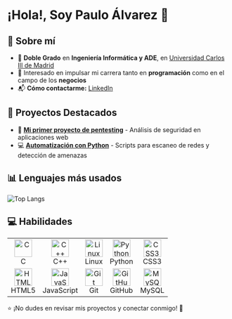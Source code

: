 # ¡Hola!, Soy Paulo Álvarez 👋

## 📌 Sobre mí  
- 🌟 **Doble Grado** en **Ingeniería Informática y ADE**, en [Universidad Carlos III de Madrid](https://www.uc3m.es/)  
- 🚀 Interesado en impulsar mi carrera tanto en **programación** como en el campo de los **negocios**  
- 📬 **Cómo contactarme:** [LinkedIn](https://linkedin.com/in/paulo-álvarez-da-costa-2436a9294/)
  
## 🚀 Proyectos Destacados  
- 🔐 **[Mi primer proyecto de pentesting](https://github.com/tuusuario/proyecto1)** - Análisis de seguridad en aplicaciones web  
- 💻 **[Automatización con Python](https://github.com/tuusuario/proyecto2)** - Scripts para escaneo de redes y detección de amenazas

## 📊 Lenguajes más usados

![Top Langs](https://github-readme-stats.vercel.app/api/top-langs/?username=100475757&layout=compact&langs_count=8&theme=white)

## 💻 Habilidades

<table>
  <tr>
    <td align="center"><img src="https://cdn.jsdelivr.net/gh/devicons/devicon/icons/c/c-original.svg" width="40" height="40" alt="C"/><br>C</td>
    <td align="center"><img src="https://cdn.jsdelivr.net/gh/devicons/devicon/icons/cplusplus/cplusplus-original.svg" width="40" height="40" alt="C++"/><br>C++</td>
    <td align="center"><img src="https://cdn.jsdelivr.net/gh/devicons/devicon/icons/linux/linux-original.svg" width="40" height="40" alt="Linux"/><br>Linux</td>
    <td align="center"><img src="https://cdn.jsdelivr.net/gh/devicons/devicon/icons/python/python-original.svg" width="40" height="40" alt="Python"/><br>Python</td>
    <td align="center"><img src="https://cdn.jsdelivr.net/gh/devicons/devicon/icons/css3/css3-original.svg" width="40" height="40" alt="CSS3"/><br>CSS3</td>
  </tr>
  <tr>
    <td align="center"><img src="https://cdn.jsdelivr.net/gh/devicons/devicon/icons/html5/html5-original.svg" width="40" height="40" alt="HTML5"/><br>HTML5</td>
    <td align="center"><img src="https://cdn.jsdelivr.net/gh/devicons/devicon/icons/javascript/javascript-original.svg" width="40" height="40" alt="JavaScript"/><br>JavaScript</td>
    <td align="center"><img src="https://cdn.jsdelivr.net/gh/devicons/devicon/icons/git/git-original.svg" width="40" height="40" alt="Git"/><br>Git</td>
    <td align="center"><img src="https://cdn.jsdelivr.net/gh/devicons/devicon/icons/github/github-original.svg" width="40" height="40" alt="GitHub"/><br>GitHub</td>
    <td align="center"><img src="https://cdn.jsdelivr.net/gh/devicons/devicon/icons/mysql/mysql-original.svg" width="40" height="40" alt="MySQL"/><br>MySQL</td>
  </tr>
</table>




⭐ ¡No dudes en revisar mis proyectos y conectar conmigo! 🚀  
